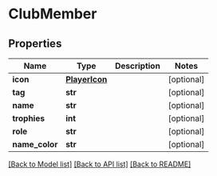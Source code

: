 # ClubMember

## Properties
Name | Type | Description | Notes
------------ | ------------- | ------------- | -------------
**icon** | [**PlayerIcon**](PlayerIcon.md) |  | [optional] 
**tag** | **str** |  | [optional] 
**name** | **str** |  | [optional] 
**trophies** | **int** |  | [optional] 
**role** | **str** |  | [optional] 
**name_color** | **str** |  | [optional] 

[[Back to Model list]](../README.md#documentation-for-models) [[Back to API list]](../README.md#documentation-for-api-endpoints) [[Back to README]](../README.md)


